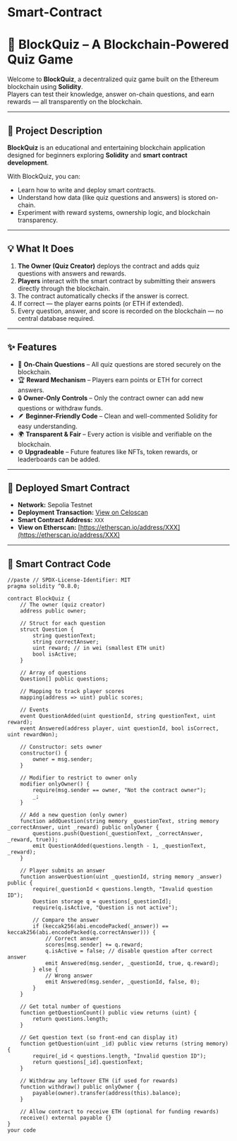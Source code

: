 # Smart-Contract
# 🧠 BlockQuiz – A Blockchain-Powered Quiz Game

Welcome to **BlockQuiz**, a decentralized quiz game built on the Ethereum blockchain using **Solidity**.  
Players can test their knowledge, answer on-chain questions, and earn rewards — all transparently on the blockchain.

---

## 🚀 Project Description

**BlockQuiz** is an educational and entertaining blockchain application designed for beginners exploring **Solidity** and **smart contract development**.

With BlockQuiz, you can:
- Learn how to write and deploy smart contracts.
- Understand how data (like quiz questions and answers) is stored on-chain.
- Experiment with reward systems, ownership logic, and blockchain transparency.

---

## 💡 What It Does

1. **The Owner (Quiz Creator)** deploys the contract and adds quiz questions with answers and rewards.  
2. **Players** interact with the smart contract by submitting their answers directly through the blockchain.  
3. The contract automatically checks if the answer is correct.  
4. If correct — the player earns points (or ETH if extended).  
5. Every question, answer, and score is recorded on the blockchain — no central database required.

---

## ✨ Features

- 🧩 **On-Chain Questions** – All quiz questions are stored securely on the blockchain.  
- 🏆 **Reward Mechanism** – Players earn points or ETH for correct answers.  
- 🔒 **Owner-Only Controls** – Only the contract owner can add new questions or withdraw funds.  
- 🪶 **Beginner-Friendly Code** – Clean and well-commented Solidity for easy understanding.  
- 🌍 **Transparent & Fair** – Every action is visible and verifiable on the blockchain.  
- ⚙️ **Upgradeable** – Future features like NFTs, token rewards, or leaderboards can be added.

---

## 🔗 Deployed Smart Contract

- **Network:** Sepolia Testnet  
- **Deployment Transaction:** [View on Celoscan](https://sepolia.celoscan.io/tx/0x07af4c1498e00ac6709b5f4419ac3e442a4dfffe68f2948ca03a54ee40b4f0a7)  
- **Smart Contract Address:** `XXX`  
- **View on Etherscan:** [https://etherscan.io/address/XXX](https://etherscan.io/address/XXX)

---

## 🧱 Smart Contract Code

```solidity
//paste // SPDX-License-Identifier: MIT
pragma solidity ^0.8.0;

contract BlockQuiz {
    // The owner (quiz creator)
    address public owner;

    // Struct for each question
    struct Question {
        string questionText;
        string correctAnswer;
        uint reward; // in wei (smallest ETH unit)
        bool isActive;
    }

    // Array of questions
    Question[] public questions;

    // Mapping to track player scores
    mapping(address => uint) public scores;

    // Events
    event QuestionAdded(uint questionId, string questionText, uint reward);
    event Answered(address player, uint questionId, bool isCorrect, uint rewardWon);

    // Constructor: sets owner
    constructor() {
        owner = msg.sender;
    }

    // Modifier to restrict to owner only
    modifier onlyOwner() {
        require(msg.sender == owner, "Not the contract owner");
        _;
    }

    // Add a new question (only owner)
    function addQuestion(string memory _questionText, string memory _correctAnswer, uint _reward) public onlyOwner {
        questions.push(Question(_questionText, _correctAnswer, _reward, true));
        emit QuestionAdded(questions.length - 1, _questionText, _reward);
    }

    // Player submits an answer
    function answerQuestion(uint _questionId, string memory _answer) public {
        require(_questionId < questions.length, "Invalid question ID");
        Question storage q = questions[_questionId];
        require(q.isActive, "Question is not active");

        // Compare the answer
        if (keccak256(abi.encodePacked(_answer)) == keccak256(abi.encodePacked(q.correctAnswer))) {
            // Correct answer
            scores[msg.sender] += q.reward;
            q.isActive = false; // disable question after correct answer
            emit Answered(msg.sender, _questionId, true, q.reward);
        } else {
            // Wrong answer
            emit Answered(msg.sender, _questionId, false, 0);
        }
    }

    // Get total number of questions
    function getQuestionCount() public view returns (uint) {
        return questions.length;
    }

    // Get question text (so front-end can display it)
    function getQuestion(uint _id) public view returns (string memory) {
        require(_id < questions.length, "Invalid question ID");
        return questions[_id].questionText;
    }

    // Withdraw any leftover ETH (if used for rewards)
    function withdraw() public onlyOwner {
        payable(owner).transfer(address(this).balance);
    }

    // Allow contract to receive ETH (optional for funding rewards)
    receive() external payable {}
}
your code

